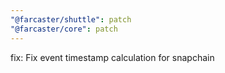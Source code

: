 ```yaml
---
"@farcaster/shuttle": patch
"@farcaster/core": patch
---
```


fix: Fix event timestamp calculation for snapchain
